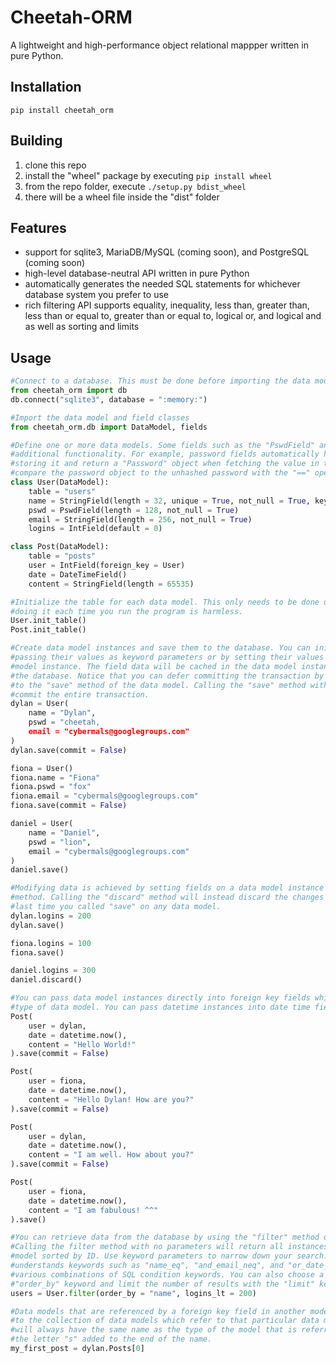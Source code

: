 # Cheetah-ORM
A lightweight and high-performance object relational mappper written in pure Python.


## Installation
`pip install cheetah_orm`


## Building
1. clone this repo
2. install the "wheel" package by executing `pip install wheel`
3. from the repo folder, execute `./setup.py bdist_wheel`
4. there will be a wheel file inside the "dist" folder


## Features
* support for sqlite3, MariaDB/MySQL (coming soon), and PostgreSQL (coming soon)
* high-level database-neutral API written in pure Python
* automatically generates the needed SQL statements for whichever database system you prefer to
  use
* rich filtering API supports equality, inequality, less than, greater than, less than or equal 
  to, greater than or equal to, logical or, and logical and as well as sorting and limits


## Usage
```python
#Connect to a database. This must be done before importing the data model and field classes.
from cheetah_orm import db
db.connect("sqlite3", database = ":memory:")

#Import the data model and field classes
from cheetah_orm.db import DataModel, fields

#Define one or more data models. Some fields such as the "PswdField" and "DateTimeField" have
#additional functionality. For example, password fields automatically hash the password before
#storing it and return a "Password" object when fetching the value in the field. You can then
#compare the password object to the unhashed password with the "==" operator.
class User(DataModel):
    table = "users"
    name = StringField(length = 32, unique = True, not_null = True, key = True)
    pswd = PswdField(length = 128, not_null = True)
    email = StringField(length = 256, not_null = True)
    logins = IntField(default = 0)

class Post(DataModel):
    table = "posts"
    user = IntField(foreign_key = User)
    date = DateTimeField()
    content = StringField(length = 65535)

#Initialize the table for each data model. This only needs to be done once per data model, but
#doing it each time you run the program is harmless.
User.init_table()
Post.init_table()

#Create data model instances and save them to the database. You can initialize the fields by
#passing their values as keyword parameters or by setting their values after creating the data
#model instance. The field data will be cached in the data model instance until you save it to
#the database. Notice that you can defer committing the transaction by passing "commit = False"
#to the "save" method of the data model. Calling the "save" method without any parameters will
#commit the entire transaction.
dylan = User(
    name = "Dylan",
    pswd = "cheetah,
    email = "cybermals@googlegroups.com"
)
dylan.save(commit = False)

fiona = User()
fiona.name = "Fiona"
fiona.pswd = "fox"
fiona.email = "cybermals@googlegroups.com"
fiona.save(commit = False)

daniel = User(
    name = "Daniel",
    pswd = "lion",
    email = "cybermals@googlegroups.com"
)
daniel.save()

#Modifying data is achieved by setting fields on a data model instance and calling its "save"
#method. Calling the "discard" method will instead discard the changes you have made since the
#last time you called "save" on any data model.
dylan.logins = 200
dylan.save()

fiona.logins = 100
fiona.save()

daniel.logins = 300
daniel.discard()

#You can pass data model instances directly into foreign key fields which reference that given
#type of data model. You can pass datetime instances into date time fields too.
Post(
    user = dylan,
    date = datetime.now(),
    content = "Hello World!"
).save(commit = False)

Post(
    user = fiona,
    date = datetime.now(),
    content = "Hello Dylan! How are you?"
).save(commit = False)

Post(
    user = dylan,
    date = datetime.now(),
    content = "I am well. How about you?"
).save(commit = False)

Post(
    user = fiona,
    date = datetime.now(),
    content = "I am fabulous! ^^"
).save()

#You can retrieve data from the database by using the "filter" method of a data model class.
#Calling the filter method with no parameters will return all instances of a particular data
#model sorted by ID. Use keyword parameters to narrow down your search. The filter method
#understands keywords such as "name_eq", "and_email_neq", and "or_date_gt", which represent
#various combinations of SQL condition keywords. You can also choose a field to sort by with the
#"order_by" keyword and limit the number of results with the "limit" keyword.
users = User.filter(order_by = "name", logins_lt = 200)

#Data models that are referenced by a foreign key field in another model will have a backreference
#to the collection of data models which refer to that particular data model. Said backreference
#will always have the same name as the type of the model that is referring to the other model with
#the letter "s" added to the end of the name.
my_first_post = dylan.Posts[0]
```
